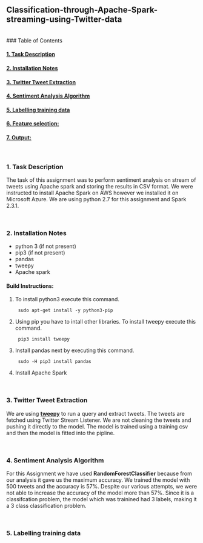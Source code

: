## Classification-through-Apache-Spark-streaming-using-Twitter-data


</br>
### Table of Contents


#### [1. Task Description](https://github.com/amantewary/Sentiment-Analysis-of-Tweets-Using-ETL-process-and-Elastic-Search#1-task-description-1)

#### [2. Installation Notes](https://github.com/amantewary/Sentiment-Analysis-of-Tweets-Using-ETL-process-and-Elastic-Search#2-twitter-tweet-extraction-1)
#### [3. Twitter Tweet Extraction](https://github.com/amantewary/Sentiment-Analysis-of-Tweets-Using-ETL-process-and-Elastic-Search#2-twitter-tweet-extraction-1)
#### [4. Sentiment Analysis Algorithm](https://github.com/amantewary/Sentiment-Analysis-of-Tweets-Using-ETL-process-and-Elastic-Search#3-sentiment-analysis-1)
#### [5. Labelling training data](https://github.com/amantewary/Sentiment-Analysis-of-Tweets-Using-ETL-process-and-Elastic-Search#4-loading-data-into-elasticsearch)
#### [6. Feature selection:](https://github.com/amantewary/Sentiment-Analysis-of-Tweets-Using-ETL-process-and-Elastic-Search#5-etl-as-a-batch-process-bonus-1)
#### [7. Output:](https://github.com/amantewary/Sentiment-Analysis-of-Tweets-Using-ETL-process-and-Elastic-Search#6-licence)

</br>

### 1. Task Description

The task of this assignment was to perform sentiment analysis on stream of tweets using Apache spark and storing the results in CSV format. We were instructed to install Apache Spark on AWS however we installed it on Microsoft Azure. We are using python 2.7 for this assignment and Spark 2.3.1.

</br>

### 2. Installation Notes

* python 3 (if not present)
* pip3 (if not present)
* pandas
* tweepy
* Apache spark


#### Build Instructions:

1. To install python3 execute this command.

        sudo apt-get install -y python3-pip
        
2. Using pip you have to intall other libraries. To install tweepy execute this command.

        pip3 install tweepy
        
3. Install pandas next by executing this command.

        sudo -H pip3 install pandas
        
4. Install Apache Spark

</br>

### 3. Twitter Tweet Extraction

We are using **[tweepy](https://github.com/tweepy/tweepy)** to run a query and extract tweets. The tweets are fetched using Twitter Stream Listener. We are not cleaning the tweets and pushing it directly to the model. The model is trained using a training csv and then the model is fitted into the pipline.

</br>

### 4. Sentiment Analysis Algorithm

For this Assignment we have used **RandomForestClassifier** because from our analysis it gave us the maximum accuracy. We trained the model with 500 tweets and the accuracy is 57%. Despite our various attempts, we were not able to increase the accuracy of the model more than 57%. Since it is a classifcation problem, the model which was trainined had 3 labels, making it a 3 class classification problem.

</br>

### 5. Labelling training data
